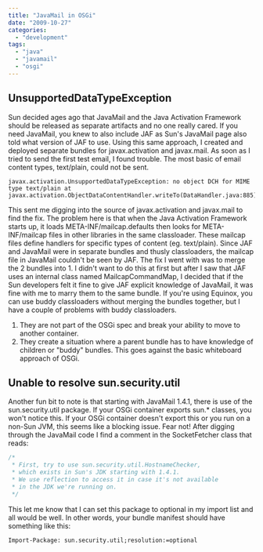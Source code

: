 ```yaml
---
title: "JavaMail in OSGi"
date: "2009-10-27"
categories: 
  - "development"
tags: 
  - "java"
  - "javamail"
  - "osgi"
---
```


## UnsupportedDataTypeException

Sun decided ages ago that JavaMail and the Java Activation Framework should be released as separate artifacts and no one really cared. If you need JavaMail, you knew to also include JAF as Sun's JavaMail page also told what version of JAF to use. Using this same approach, I created and deployed separate bundles for javax.activation and javax.mail. As soon as I tried to send the first test email, I found trouble. The most basic of email content types, text/plain, could not be sent.

```
javax.activation.UnsupportedDataTypeException: no object DCH for MIME type text/plain at javax.activation.ObjectDataContentHandler.writeTo(DataHandler.java:885)
```

This sent me digging into the source of javax.activation and javax.mail to find the fix. The problem here is that when the Java Activation Framework starts up, it loads META-INF/mailcap.defaults then looks for META-INF/mailcap files in other libraries in the same classloader. These mailcap files define handlers for specific types of content (eg. text/plain). Since JAF and JavaMail were in separate bundles and thusly classloaders, the mailcap file in JavaMail couldn't be seen by JAF. The fix I went with was to merge the 2 bundles into 1. I didn't want to do this at first but after I saw that JAF uses an internal class named MailcapCommandMap, I decided that if the Sun developers felt it fine to give JAF explicit knowledge of JavaMail, it was fine with me to marry them to the same bundle. If you're using Equinox, you can use buddy classloaders without merging the bundles together, but I have a couple of problems with buddy classloaders.

1. They are not part of the OSGi spec and break your ability to move to another container.
2. They create a situation where a parent bundle has to have knowledge of children or "buddy" bundles. This goes against the basic whiteboard approach of OSGi.

## Unable to resolve sun.security.util

Another fun bit to note is that starting with JavaMail 1.4.1, there is use of the sun.security.util package. If your OSGi container exports sun.\* classes, you won't notice this. If your OSGi container doesn't export this or you run on a non-Sun JVM, this seems like a blocking issue. Fear not! After digging through the JavaMail code I find a comment in the SocketFetcher class that reads:

```java
/*
 * First, try to use sun.security.util.HostnameChecker,
 * which exists in Sun's JDK starting with 1.4.1.
 * We use reflection to access it in case it's not available
 * in the JDK we're running on.
 */
```

This let me know that I can set this package to optional in my import list and all would be well. In other words, your bundle manifest should have something like this:

`Import-Package: sun.security.util;resolution:=optional`
